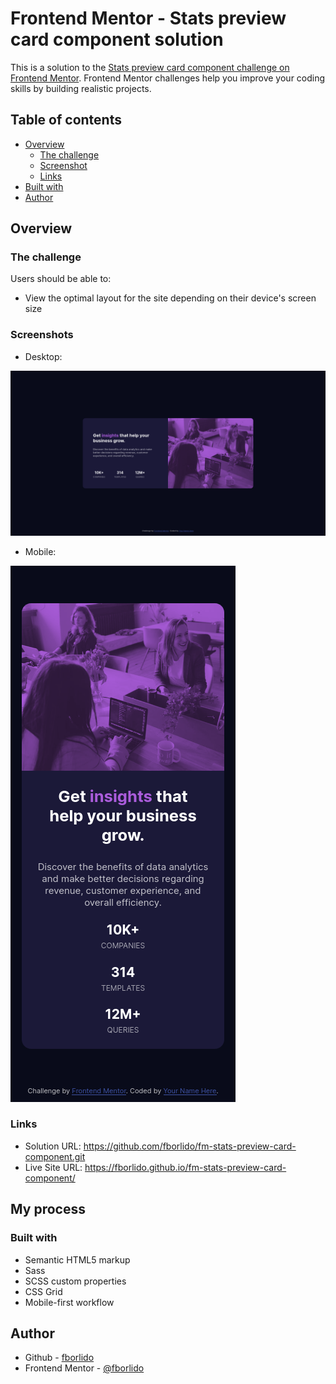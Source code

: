 # Frontend Mentor - Stats preview card component solution

This is a solution to the [Stats preview card component challenge on Frontend Mentor](https://www.frontendmentor.io/challenges/stats-preview-card-component-8JqbgoU62). Frontend Mentor challenges help you improve your coding skills by building realistic projects. 

## Table of contents

- [Overview](#overview)
  - [The challenge](#the-challenge)
  - [Screenshot](#screenshot)
  - [Links](#links)
- [Built with](#built-with)
- [Author](#author)

## Overview

### The challenge

Users should be able to:

- View the optimal layout for the site depending on their device's screen size

### Screenshots

- Desktop:

![](./screenshots/desktop.png)

- Mobile:

![](./screenshots/mobile.png)


### Links

- Solution URL: https://github.com/fborlido/fm-stats-preview-card-component.git
- Live Site URL: https://fborlido.github.io/fm-stats-preview-card-component/

## My process

### Built with

- Semantic HTML5 markup
- Sass
- SCSS custom properties
- CSS Grid
- Mobile-first workflow

## Author

- Github - [fborlido](https://www.github.com/fborlido)
- Frontend Mentor - [@fborlido](https://www.frontendmentor.io/profile/fborlido)
